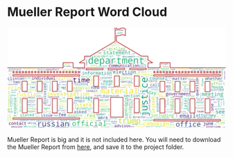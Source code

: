 # Mueller Report Word Cloud
![image](./wordcloud.png)

Mueller Report is big and it is not included here. You will need to download the Mueller Report from [here](https://cdn.cnn.com/cnn/2019/images/04/18/mueller-report-searchable.pdf), and save it to the project folder.
